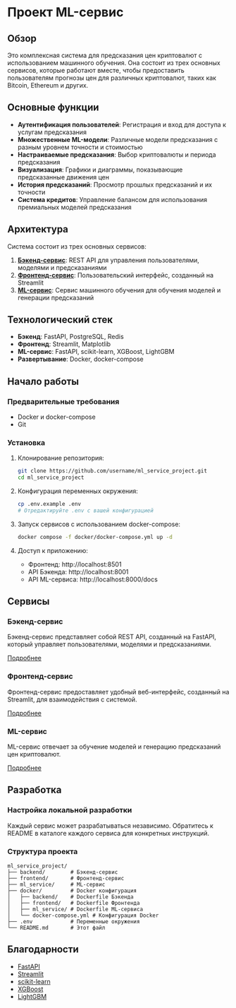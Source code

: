 # Проект ML-сервис

## Обзор

Это комплексная система для предсказания цен криптовалют с использованием машинного обучения. Она состоит из трех основных сервисов, которые работают вместе, чтобы предоставить пользователям прогнозы цен для различных криптовалют, таких как Bitcoin, Ethereum и других.

## Основные функции

- **Аутентификация пользователей**: Регистрация и вход для доступа к услугам предсказания
- **Множественные ML-модели**: Различные модели предсказания с разным уровнем точности и стоимостью
- **Настраиваемые предсказания**: Выбор криптовалюты и периода предсказания
- **Визуализация**: Графики и диаграммы, показывающие предсказанные движения цен
- **История предсказаний**: Просмотр прошлых предсказаний и их точности
- **Система кредитов**: Управление балансом для использования премиальных моделей предсказания

## Архитектура

Система состоит из трех основных сервисов:

1. **[Бэкенд-сервис](backend/README.md)**: REST API для управления пользователями, моделями и предсказаниями
2. **[Фронтенд-сервис](frontend/README.md)**: Пользовательский интерфейс, созданный на Streamlit
3. **[ML-сервис](ml_service/README.md)**: Сервис машинного обучения для обучения моделей и генерации предсказаний

## Технологический стек

- **Бэкенд**: FastAPI, PostgreSQL, Redis
- **Фронтенд**: Streamlit, Matplotlib
- **ML-сервис**: FastAPI, scikit-learn, XGBoost, LightGBM
- **Развертывание**: Docker, docker-compose

## Начало работы

### Предварительные требования

- Docker и docker-compose
- Git

### Установка

1. Клонирование репозитория:
   ```bash
   git clone https://github.com/username/ml_service_project.git
   cd ml_service_project
   ```

2. Конфигурация переменных окружения:
   ```bash
   cp .env.example .env
   # Отредактируйте .env с вашей конфигурацией
   ```

3. Запуск сервисов с использованием docker-compose:
   ```bash
   docker compose -f docker/docker-compose.yml up -d
   ```

4. Доступ к приложению:
   - Фронтенд: http://localhost:8501
   - API Бэкенда: http://localhost:8001
   - API ML-сервиса: http://localhost:8000/docs

## Сервисы

### Бэкенд-сервис

Бэкенд-сервис представляет собой REST API, созданный на FastAPI, который управляет пользователями, моделями и предсказаниями.

[Подробнее](backend/README.md)

### Фронтенд-сервис

Фронтенд-сервис предоставляет удобный веб-интерфейс, созданный на Streamlit, для взаимодействия с системой.

[Подробнее](frontend/README.md)

### ML-сервис

ML-сервис отвечает за обучение моделей и генерацию предсказаний цен криптовалют.

[Подробнее](ml_service/README.md)

## Разработка

### Настройка локальной разработки

Каждый сервис может разрабатываться независимо. Обратитесь к README в каталоге каждого сервиса для конкретных инструкций.

### Структура проекта

```
ml_service_project/
├── backend/        # Бэкенд-сервис
├── frontend/       # Фронтенд-сервис
├── ml_service/     # ML-сервис
├── docker/         # Docker конфигурация
│   ├── backend/    # Dockerfile Бэкенда
│   ├── frontend/   # Dockerfile Фронтенда
│   ├── ml_service/ # Dockerfile ML-сервиса
│   └── docker-compose.yml # Конфигурация Docker
├── .env            # Переменные окружения
└── README.md       # Этот файл
```


## Благодарности

- [FastAPI](https://fastapi.tiangolo.com/)
- [Streamlit](https://streamlit.io/)
- [scikit-learn](https://scikit-learn.org/)
- [XGBoost](https://xgboost.readthedocs.io/)
- [LightGBM](https://lightgbm.readthedocs.io/)